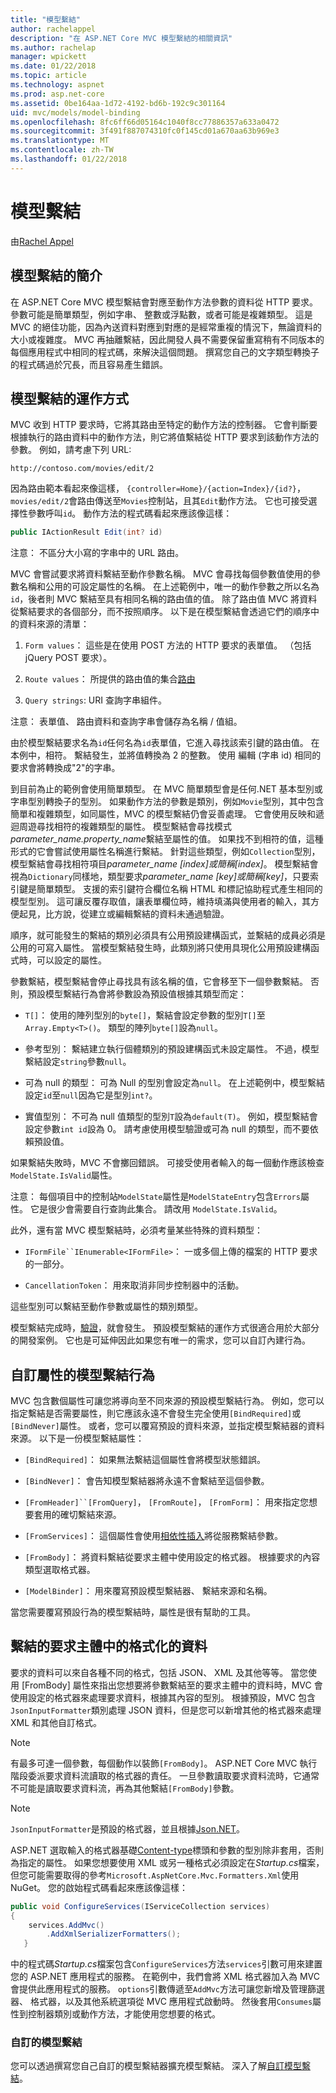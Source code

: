 ```yaml
---
title: "模型繫結"
author: rachelappel
description: "在 ASP.NET Core MVC 模型繫結的相關資訊"
ms.author: rachelap
manager: wpickett
ms.date: 01/22/2018
ms.topic: article
ms.technology: aspnet
ms.prod: asp.net-core
ms.assetid: 0be164aa-1d72-4192-bd6b-192c9c301164
uid: mvc/models/model-binding
ms.openlocfilehash: 8fc6ff66d05164c1040f8cc77886357a633a0472
ms.sourcegitcommit: 3f491f887074310fc0f145cd01a670aa63b969e3
ms.translationtype: MT
ms.contentlocale: zh-TW
ms.lasthandoff: 01/22/2018
---
```

# <a name="model-binding"></a>模型繫結

由[Rachel Appel](https://github.com/rachelappel)

## <a name="introduction-to-model-binding"></a>模型繫結的簡介

在 ASP.NET Core MVC 模型繫結會對應至動作方法參數的資料從 HTTP 要求。 參數可能是簡單類型，例如字串、 整數或浮點數，或者可能是複雜類型。 這是 MVC 的絕佳功能，因為內送資料對應到對應的是經常重複的情況下，無論資料的大小或複雜度。 MVC 再抽離繫結，因此開發人員不需要保留重寫稍有不同版本的每個應用程式中相同的程式碼，來解決這個問題。 撰寫您自己的文字類型轉換子的程式碼過於冗長，而且容易產生錯誤。

## <a name="how-model-binding-works"></a>模型繫結的運作方式

MVC 收到 HTTP 要求時，它將其路由至特定的動作方法的控制器。 它會判斷要根據執行的路由資料中的動作方法，則它將值繫結從 HTTP 要求到該動作方法的參數。 例如，請考慮下列 URL:

`http://contoso.com/movies/edit/2`

因為路由範本看起來像這樣， `{controller=Home}/{action=Index}/{id?}`，`movies/edit/2`會路由傳送至`Movies`控制站，且其`Edit`動作方法。 它也可接受選擇性參數呼叫`id`。 動作方法的程式碼看起來應該像這樣：

```csharp
public IActionResult Edit(int? id)
   ```

注意： 不區分大小寫的字串中的 URL 路由。

MVC 會嘗試要求將資料繫結至動作參數名稱。 MVC 會尋找每個參數值使用的參數名稱和公用的可設定屬性的名稱。 在上述範例中，唯一的動作參數之所以名為`id`，後者則 MVC 繫結至具有相同名稱的路由值的值。 除了路由值 MVC 將資料從繫結要求的各個部分，而不按照順序。 以下是在模型繫結會透過它們的順序中的資料來源的清單：

1. `Form values`： 這些是在使用 POST 方法的 HTTP 要求的表單值。 （包括 jQuery POST 要求）。

2. `Route values`： 所提供的路由值的集合[路由](xref:fundamentals/routing)

3. `Query strings`: URI 查詢字串組件。

<!-- DocFX BUG
The link works but generates an error when building with DocFX
@fundamentals/routing
[Routing](xref:fundamentals/routing)
-->

注意： 表單值、 路由資料和查詢字串會儲存為名稱 / 值組。

由於模型繫結要求名為`id`任何名為`id`表單值，它進入尋找該索引鍵的路由值。 在本例中，相符。 繫結發生，並將值轉換為 2 的整數。 使用 編輯 (字串 id) 相同的要求會將轉換成"2"的字串。

到目前為止的範例會使用簡單類型。 在 MVC 簡單類型會是任何.NET 基本型別或字串型別轉換子的型別。 如果動作方法的參數是類別，例如`Movie`型別，其中包含簡單和複雜類型，如同屬性，MVC 的模型繫結仍會妥善處理。 它會使用反映和遞迴周遊尋找相符的複雜類型的屬性。 模型繫結會尋找模式*parameter_name.property_name*繫結至屬性的值。 如果找不到相符的值，這種形式的它會嘗試使用屬性名稱進行繫結。 針對這些類型，例如`Collection`型別，模型繫結會尋找相符項目*parameter_name [index]*或簡稱*[index]*。 模型繫結會視為`Dictionary`同樣地，類型要求*parameter_name [key]*或簡稱*[key]*，只要索引鍵是簡單類型。 支援的索引鍵符合欄位名稱 HTML 和標記協助程式產生相同的模型型別。 這可讓反覆存取值，讓表單欄位時，維持填滿與使用者的輸入，其方便起見，比方說，從建立或編輯繫結的資料未通過驗證。

順序，就可能發生的繫結的類別必須具有公用預設建構函式，並繫結的成員必須是公用的可寫入屬性。 當模型繫結發生時，此類別將只使用具現化公用預設建構函式時，可以設定的屬性。

參數繫結，模型繫結會停止尋找具有該名稱的值，它會移至下一個參數繫結。 否則，預設模型繫結行為會將參數設為預設值根據其類型而定：

* `T[]`： 使用的陣列型別的`byte[]`，繫結會設定參數的型別`T[]`至`Array.Empty<T>()`。 類型的陣列`byte[]`設為`null`。

* 參考型別： 繫結建立執行個體類別的預設建構函式未設定屬性。 不過，模型繫結設定`string`參數`null`。

* 可為 null 的類型： 可為 Null 的型別會設定為`null`。 在上述範例中，模型繫結設定`id`至`null`因為它是型別`int?`。

* 實值型別： 不可為 null 值類型的型別`T`設為`default(T)`。 例如，模型繫結會設定參數`int id`設為 0。 請考慮使用模型驗證或可為 null 的類型，而不要依賴預設值。

如果繫結失敗時，MVC 不會擲回錯誤。 可接受使用者輸入的每一個動作應該檢查`ModelState.IsValid`屬性。

注意： 每個項目中的控制站`ModelState`屬性是`ModelStateEntry`包含`Errors`屬性。 它是很少會需要自行查詢此集合。 請改用 `ModelState.IsValid`。

此外，還有當 MVC 模型繫結時，必須考量某些特殊的資料類型：

* `IFormFile``IEnumerable<IFormFile>`： 一或多個上傳的檔案的 HTTP 要求的一部分。

* `CancellationToken`： 用來取消非同步控制器中的活動。

這些型別可以繫結至動作參數或屬性的類別類型。

模型繫結完成時，[驗證](validation.md)，就會發生。 預設模型繫結的運作方式很適合用於大部分的開發案例。 它也是可延伸因此如果您有唯一的需求，您可以自訂內建行為。

## <a name="customize-model-binding-behavior-with-attributes"></a>自訂屬性的模型繫結行為

MVC 包含數個屬性可讓您將導向至不同來源的預設模型繫結行為。 例如，您可以指定繫結是否需要屬性，則它應該永遠不會發生完全使用`[BindRequired]`或`[BindNever]`屬性。 或者，您可以覆寫預設的資料來源，並指定模型繫結器的資料來源。 以下是一份模型繫結屬性：

* `[BindRequired]`： 如果無法繫結這個屬性會將模型狀態錯誤。

* `[BindNever]`： 會告知模型繫結器將永遠不會繫結至這個參數。

* `[FromHeader]``[FromQuery]`， `[FromRoute]`， `[FromForm]`： 用來指定您想要套用的確切繫結來源。

* `[FromServices]`： 這個屬性會使用[相依性插入](../../fundamentals/dependency-injection.md)將從服務繫結參數。

* `[FromBody]`： 將資料繫結從要求主體中使用設定的格式器。 根據要求的內容類型選取格式器。

* `[ModelBinder]`： 用來覆寫預設模型繫結器、 繫結來源和名稱。

當您需要覆寫預設行為的模型繫結時，屬性是很有幫助的工具。

## <a name="bind-formatted-data-from-the-request-body"></a>繫結的要求主體中的格式化的資料

要求的資料可以來自各種不同的格式，包括 JSON、 XML 及其他等等。 當您使用 [FromBody] 屬性來指出您想要將參數繫結至的要求主體中的資料時，MVC 會使用設定的格式器來處理要求資料，根據其內容的型別。 根據預設，MVC 包含`JsonInputFormatter`類別處理 JSON 資料，但是您可以新增其他的格式器來處理 XML 和其他自訂格式。

> [!NOTE]
> 有最多可達一個參數，每個動作以裝飾`[FromBody]`。 ASP.NET Core MVC 執行階段委派要求資料流讀取的格式器的責任。 一旦參數讀取要求資料流時，它通常不可能是讀取要求資料流，再為其他繫結`[FromBody]`參數。

> [!NOTE]
> `JsonInputFormatter`是預設的格式器，並且根據[Json.NET](https://www.newtonsoft.com/json)。

ASP.NET 選取輸入的格式器基礎[Content-type](https://www.w3.org/Protocols/rfc1341/4_Content-Type.html)標頭和參數的型別除非套用，否則為指定的屬性。 如果您想要使用 XML 或另一種格式必須設定在*Startup.cs*檔案，但您可能需要取得的參考`Microsoft.AspNetCore.Mvc.Formatters.Xml`使用 NuGet。 您的啟始程式碼看起來應該像這樣：

```csharp
public void ConfigureServices(IServiceCollection services)
{
    services.AddMvc()
        .AddXmlSerializerFormatters();
   }
```

中的程式碼*Startup.cs*檔案包含`ConfigureServices`方法`services`引數可用來建置您的 ASP.NET 應用程式的服務。 在範例中，我們會將 XML 格式器加入為 MVC 會提供此應用程式的服務。 `options`引數傳遞至`AddMvc`方法可讓您新增及管理篩選器、 格式器，以及其他系統選項從 MVC 應用程式啟動時。 然後套用`Consumes`屬性到控制器類別或動作方法，才能使用您想要的格式。

### <a name="custom-model-binding"></a>自訂的模型繫結

您可以透過撰寫您自己自訂的模型繫結器擴充模型繫結。 深入了解[自訂模型繫結](../advanced/custom-model-binding.md)。

